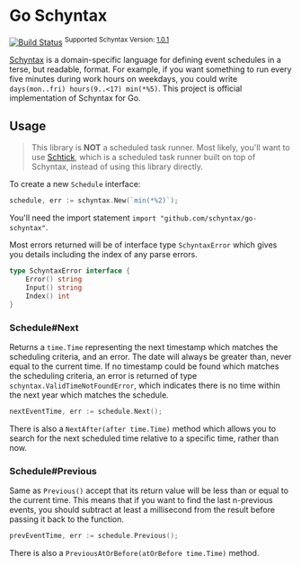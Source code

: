 # Go Schyntax

[![Build Status](https://travis-ci.org/schyntax/go-schyntax.svg?branch=master)](https://travis-ci.org/schyntax/go-schyntax)
<sup>Supported Schyntax Version: [1.0.1](https://github.com/schyntax/schyntax/tree/v1.0.1)</sup>

[Schyntax](https://github.com/schyntax/schyntax) is a domain-specific language for defining event schedules in a terse, but readable, format. For example, if you want something to run every five minutes during work hours on weekdays, you could write `days(mon..fri) hours(9..<17) min(*%5)`. This project is official implementation of Schyntax for Go.

## Usage

> This library is __NOT__ a scheduled task runner. Most likely, you'll want to use [Schtick](https://github.com/schyntax/go-schtick), which is a scheduled task runner built on top of Schyntax, instead of using this library directly.

To create a new `Schedule` interface:

```go
schedule, err := schyntax.New(`min(*%2)`);
```

You'll need the import statement `import "github.com/schyntax/go-schyntax"`.

Most errors returned will be of interface type `SchyntaxError` which gives you details including the index of any parse errors.

```go
type SchyntaxError interface {
	Error() string
	Input() string
	Index() int
}
```

### Schedule#Next

Returns a `time.Time` representing the next timestamp which matches the scheduling criteria, and an error. The date will always be greater than, never equal to the current time. If no timestamp could be found which matches the scheduling criteria, an error is returned of type `schyntax.ValidTimeNotFoundError`, which indicates there is no time within the next year which matches the schedule.

```go
nextEventTime, err := schedule.Next();
```

There is also a `NextAfter(after time.Time)` method which allows you to search for the next scheduled time relative to a specific time, rather than now.

### Schedule#Previous

Same as `Previous()` accept that its return value will be less than or equal to the current time. This means that if you want to find the last n-previous events, you should subtract at least a millisecond from the result before passing it back to the function.

```go
prevEventTime, err := schedule.Previous(); 
```

There is also a `PreviousAtOrBefore(atOrBefore time.Time)` method.
